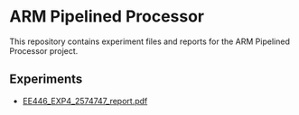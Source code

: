 # ARM Pipelined Processor

This repository contains experiment files and reports for the ARM Pipelined Processor project.

## Experiments

- [EE446_EXP4_2574747_report.pdf](EE446_EXP4_2574747_report.pdf.pdf)
